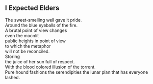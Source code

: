 I Expected Elders
-----------------
The sweet-smelling well gave it pride.  
Around the blue eyeballs of the fire.  
A brutal point of view changes  
even the moonlit  
public heights in point of view  
to which the metaphor  
will not be reconciled.  
Storing  
the juice of her sun full of respect.  
With the blood colored illusion of the torrent.  
Pure hound fashions the serendipities the lunar plan that has everyone lashed.  
